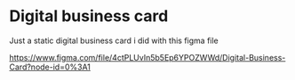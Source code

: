 # Digital business card
Just a static digital business card i did with this figma file

https://www.figma.com/file/4ctPLUvIn5b5Ep6YPOZWWd/Digital-Business-Card?node-id=0%3A1